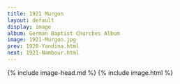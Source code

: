 ```yaml
---
title: 1921 Murgon
layout: default
display: image
album: German Baptist Churches Album
image: 1921-Murgon.jpg
prev: 1920-Yandina.html
next: 1921-Nambour.html
---
```

{% include image-head.md %}
{% include image.html %}